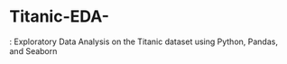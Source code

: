 # Titanic-EDA-
: Exploratory Data Analysis on the Titanic dataset using Python, Pandas, and Seaborn
